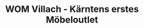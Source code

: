 ---
title: "WOM Villach - Kärntens erstes Möbeloutlet"
url: /villach/wom-villach-kaerntens-erstes-moebeloutlet/
shop: Möbel
---